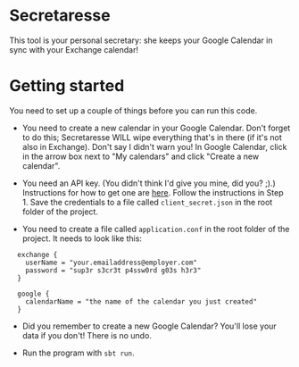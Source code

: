 # Secretaresse

This tool is your personal secretary: she keeps your Google Calendar in sync with your Exchange calendar!


# Getting started

You need to set up a couple of things before you can run this code.

* You need to create a new calendar in your Google Calendar. Don't forget to do this; Secretaresse WILL wipe everything that's in there (if it's not also in Exchange). Don't say I didn't warn you! In Google Calendar, click in the arrow box next to "My calendars" and click "Create a new calendar".

* You need an API key. (You didn't think I'd give you mine, did you? ;).) Instructions for how to get one are [here](https://developers.google.com/google-apps/calendar/quickstart/java). Follow the instructions in Step 1. Save the credentials to a file called `client_secret.json` in the root folder of the project.

* You need to create a file called `application.conf` in the root folder of the project. It needs to look like this:

```
  exchange {
    userName = "your.emailaddress@employer.com"
    password = "sup3r s3cr3t p4ssw0rd g03s h3r3"
  }

  google {
    calendarName = "the name of the calendar you just created"
  }
```

* Did you remember to create a new Google Calendar? You'll lose your data if you don't! There is no undo.

* Run the program with `sbt run`.

